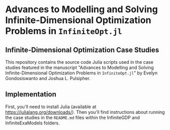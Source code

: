 # Advances to Modelling and Solving Infinite-Dimensional Optimization Problems in `InfiniteOpt.jl`
## Infinite-Dimensional Optimization Case Studies
This repository contains the source code Julia scripts used in the case studies 
featured in the manuscript "Advances to Modelling and Solving Infinite-Dimensional Optimization Problems in `InfiniteOpt.jl`" by Evelyn Gondosiswanto and Joshua L. Pulsipher.

## Implementation
First, you'll need to install Julia (available at https://julialang.org/downloads/).
Then you'll find instructions about running the case studies in the `README.md` 
files within the InfiniteGDP and InfiniteExaModels folders.